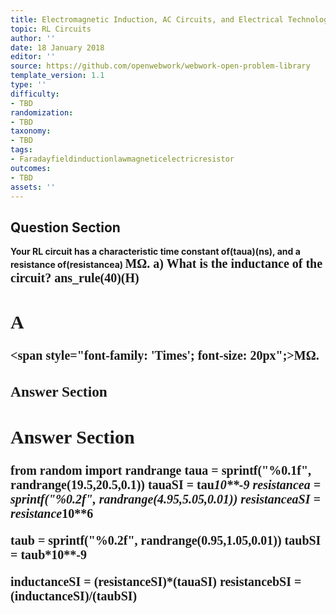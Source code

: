 ```yaml
---
title: Electromagnetic Induction, AC Circuits, and Electrical Technologies
topic: RL Circuits
author: ''
date: 18 January 2018
editor: ''
source: https://github.com/openwebwork/webwork-open-problem-library
template_version: 1.1
type: ''
difficulty:
- TBD
randomization:
- TBD
taxonomy:
- TBD
tags:
- Faradayfieldinductionlawmagneticelectricresistor
outcomes:
- TBD
assets: ''
---
```


## Question Section 

<b>
Your RL circuit has a characteristic time constant of(taua)(ns), and a resistance of(resistancea) <span style="font-family: 'Times'; font-size: 20px";>M&Omega;<span>.
a) What is the inductance of the circuit?
ans_rule(40)(H)

## A
<span style="font-family: 'Times'; font-size: 20px";>M&Omega;<span>.
### Answer Section


## Answer Section

from random import randrange
taua = sprintf("%0.1f", randrange(19.5,20.5,0.1))
tauaSI = tau*10**-9
resistancea = sprintf("%0.2f", randrange(4.95,5.05,0.01))
resistanceaSI = resistance*10**6

taub = sprintf("%0.2f", randrange(0.95,1.05,0.01))
taubSI = taub*10**-9

inductanceSI = (resistanceSI)*(tauaSI)
resistancebSI = (inductanceSI)/(taubSI)